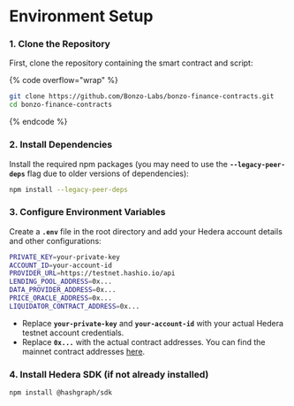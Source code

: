 # Environment Setup

### 1. Clone the Repository

First, clone the repository containing the smart contract and script:

{% code overflow="wrap" %}
```bash
git clone https://github.com/Bonzo-Labs/bonzo-finance-contracts.git
cd bonzo-finance-contracts
```
{% endcode %}

### 2. Install Dependencies

Install the required npm packages (you may need to use the **`--legacy-peer-deps`** flag due to older versions of dependencies):

```bash
npm install --legacy-peer-deps
```

### 3. Configure Environment Variables

Create a **`.env`** file in the root directory and add your Hedera account details and other configurations:

```bash
PRIVATE_KEY=your-private-key
ACCOUNT_ID=your-account-id
PROVIDER_URL=https://testnet.hashio.io/api
LENDING_POOL_ADDRESS=0x...
DATA_PROVIDER_ADDRESS=0x...
PRICE_ORACLE_ADDRESS=0x...
LIQUIDATOR_CONTRACT_ADDRESS=0x...
```

* Replace **`your-private-key`** and **`your-account-id`** with your actual Hedera testnet account credentials.
* Replace **`0x...`** with the actual contract addresses. You can find the mainnet contract addresses [here](https://docs.bonzo.finance/hub/developer/contract-deployments).

### 4. Install Hedera SDK (if not already installed)

```bash
npm install @hashgraph/sdk
```
